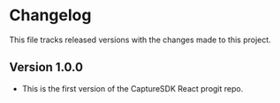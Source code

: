 # Changelog

This file tracks released versions with the changes made to this project.

## Version 1.0.0

- This is the first version of the CaptureSDK React progit repo.
